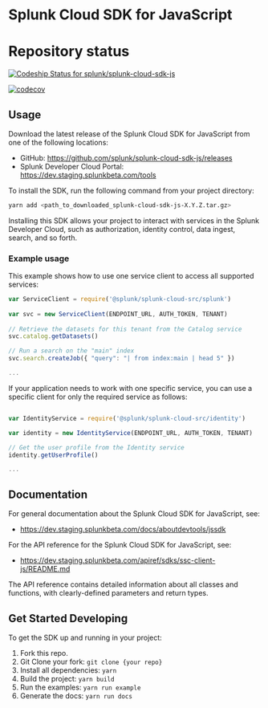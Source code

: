 # Splunk Cloud SDK for JavaScript

# Repository status
[![Codeship Status for splunk/splunk-cloud-sdk-js](https://app.codeship.com/projects/efc247e0-15d9-0136-51cc-4ecad654e338/status?branch=develop)](https://app.codeship.com/projects/283657)

[![codecov](https://codecov.io/gh/splunk/splunk-cloud-sdk-js/branch/develop/graph/badge.svg?token=R5kexVYymt)](https://codecov.io/gh/splunk/splunk-cloud-sdk-js)

## Usage

Download the latest release of the Splunk Cloud SDK for JavaScript from one of the following locations: 
- GitHub: https://github.com/splunk/splunk-cloud-sdk-js/releases
- Splunk Developer Cloud Portal: https://dev.staging.splunkbeta.com/tools

To install the SDK, run the following command from your project directory:
```sh
yarn add <path_to_downloaded_splunk-cloud-sdk-js-X.Y.Z.tar.gz>
```
Installing this SDK allows your project to interact with services in the Splunk Developer Cloud, such as authorization, identity control, data ingest, search, and so forth.

### Example usage

This example shows how to use one service client to access all supported services:

```js
var ServiceClient = require('@splunk/splunk-cloud-src/splunk')
 
var svc = new ServiceClient(ENDPOINT_URL, AUTH_TOKEN, TENANT)
 
// Retrieve the datasets for this tenant from the Catalog service
svc.catalog.getDatasets()

// Run a search on the "main" index
svc.search.createJob({ "query": "| from index:main | head 5" })

...

```

If your application needs to work with one specific service, you can use a specific client for only the required service as follows: 

```js

var IdentityService = require('@splunk/splunk-cloud-src/identity')

var identity = new IdentityService(ENDPOINT_URL, AUTH_TOKEN, TENANT)

// Get the user profile from the Identity service
identity.getUserProfile()

...

```

## Documentation
For general documentation about the Splunk Cloud SDK for JavaScript, see:
- https://dev.staging.splunkbeta.com/docs/aboutdevtools/jssdk

For the API reference for the Splunk Cloud SDK for JavaScript, see:
- https://dev.staging.splunkbeta.com/apiref/sdks/ssc-client-js/README.md

The API reference contains detailed information about all classes and functions, with clearly-defined parameters and return types.
    
## Get Started Developing
To get the SDK up and running in your project: 
1. Fork this repo.
2. Git Clone your fork: `git clone {your repo}`
3. Install all dependencies: `yarn`
4. Build the project: `yarn build`
5. Run the examples: `yarn run example`
6. Generate the docs: `yarn run docs`

